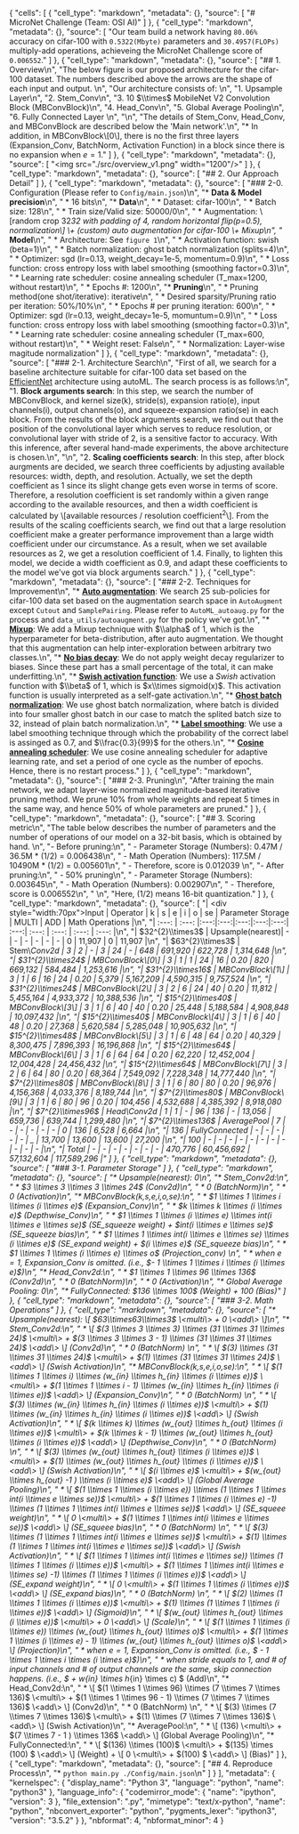 {
 "cells": [
  {
   "cell_type": "markdown",
   "metadata": {},
   "source": [
    "# MicroNet Challenge (Team: OSI AI)"
   ]
  },
  {
   "cell_type": "markdown",
   "metadata": {},
   "source": [
    "Our team build a network having `80.06%` accuracy on cifar-100 with `0.5322(Mbyte)` parameters and `30.4957(FLOPs)` multiply-add operations, achieveing the MicroNet Challenge score of `0.006552`."
   ]
  },
  {
   "cell_type": "markdown",
   "metadata": {},
   "source": [
    "## 1. Overview\n",
    "The below figure is our proposed architecture for the cifar-100 dataset. The numbers described above the arrows are the shape of each input and output.  \n",
    "Our architecture consists of:  \n",
    "1. Upsample Layer\n",
    "2. Stem_Conv\n",
    "3. 10 $\\times$ MobileNet V2 Convolution Block (MBConvBlock)\n",
    "4. Head_Conv\n",
    "5. Global Average Pooling\n",
    "6. Fully Connected Layer  \n",
    "\n",
    "The details of Stem_Conv, Head_Conv, and MBConvBlock are described below the 'Main network'.\n",
    "* In addition, in MBConvBlock\\[0\\], there is no the first three layers (Expansion_Conv, BatchNorm, Activation Function) in a block since there is no expansion when $e=1$."
   ]
  },
  {
   "cell_type": "markdown",
   "metadata": {},
   "source": [
    "<img src=\"./src/overview_v1.png\" width=\"1200\"/>"
   ]
  },
  {
   "cell_type": "markdown",
   "metadata": {},
   "source": [
    "## 2. Our Approach Detail"
   ]
  },
  {
   "cell_type": "markdown",
   "metadata": {},
   "source": [
    "### 2-0. Configuration (Please refer to `Config/main.json`)\n",
    "* <b>Data & Model precision</b>\n",
    "    * 16 bits\n",
    "* <b>Data</b>\n",
    "    * Dataset: cifar-100\n",
    "    * Batch size: 128\n",
    "    * Train size/Valid size: 50000/0\n",
    "    * Augmentation: \\[random crop 32*32 with padding of 4, random horizontal flip(p=0.5), normalization\\] \\+ (custom) auto augmentation for cifar-100 \\+ Mixup\n",
    "* <b>Model</b>\n",
    "    * Architecture: See `figure 1`\n",
    "    * Activation function: swish (beta=1)\n",
    "    * Batch normalization: ghost batch normalization (splits=4)\n",
    "    * Optimizer: sgd (lr=0.13, weight_decay=1e-5, momentum=0.9)\n",
    "    * Loss function: cross entropy loss with label smoothing (smoothing factor=0.3)\n",
    "    * Learning rate scheduler: cosine annealing scheduler (T_max=1200, without restart)\n",
    "    * Epochs #: 1200\n",
    "* <b>Pruning</b>\n",
    "    * Pruning method(one shot/iterative): iterative\n",
    "    * Desired sparsity/Pruning ratio per iteration: 50%/10%\n",
    "    * Epochs # per pruning iteration: 600\n",
    "    * Optimizer: sgd (lr=0.13, weight_decay=1e-5, momuntum=0.9)\n",
    "    * Loss function: cross entropy loss with label smoothing (smoothing factor=0.3)\n",
    "    * Learning rate scheduler: cosine annealing scheduler (T_max=600, without restart)\n",
    "    * Weight reset: False\n",
    "    * Normalization: Layer-wise magitude normalization"
   ]
  },
  {
   "cell_type": "markdown",
   "metadata": {},
   "source": [
    "### 2-1. Architecture Search\n",
    "First of all, we search for a baseline architecture suitable for cifar-100 data set based on the [EfficientNet](https://arxiv.org/pdf/1905.11946.pdf) architecture using autoML. The search process is as follows:\n",
    "1. <b>Block arguments search</b>: In this step, we search the number of MBConvBlock, and kernel size(k), stride(s), expansion ratio(e), input channels(i), output channels(o), and squeeze-expansion ratio(se) in each block. From the results of the block arguments search, we find out that the position of the convolutional layer which serves to reduce resolution, or convolutional layer with stride of 2, is a sensitive factor to accuracy. With this inference, after several hand-made experiments, the above architecture is chosen.\n",
    "\n",
    "2. <b>Scaling coefficients search</b>: In this step, after block aurgments are decided, we search three coefficients by adjusting available resources: width, depth, and resolution. Actually, we set the depth coefficient as 1 since its slight change gets even worse in terms of score. Therefore, a resolution coefficient is set randomly within a given range according to the available resources, and then a width coefficient is calculated by \\[available resources / resolution coefficient$^2$\\].  From the results of the scaling coefficients search, we find out that a large resolution coefficient make a greater performance improvement than a large width coefficient under our circumstance. As a result, when we set available resources as 2, we get a resolution coefficient of 1.4. Finally, to lighten this model, we decide a width coefficient as 0.9, and adapt these coefficients to the model we've got via block arguments search."
   ]
  },
  {
   "cell_type": "markdown",
   "metadata": {},
   "source": [
    "### 2-2. Techniques for Improvement\n",
    "* <b>[Auto augmentation](https://arxiv.org/pdf/1805.09501.pdf)</b>: We search 25 sub-policies for cifar-100 data set based on the augmentation search space in `AutoAugment` except `Cutout` and `SamplePairing`. Please refer to `AutoML_autoaug.py` for the process and `data_utils/autoaugment.py` for the policy we've got.\n",
    "* <b>[Mixup](https://arxiv.org/pdf/1710.09412.pdf)</b>: We add a Mixup technique with $\\alpha$ of 1, which is the hyperparameter for beta-distribution, after auto augmentation. We thought that this augmentation can help inter-exploration between arbitrary two classes.\n",
    "* <b>[No bias decay](https://arxiv.org/pdf/1812.01187.pdf)</b>: We do not apply weight decay regularizer to biases. Since these part has a small percentage of the total, it can make underfitting.\n",
    "* <b>[Swish activation function](https://arxiv.org/pdf/1710.05941.pdf)</b>: We use a <i>Swish</i> activation function with $\\beta$ of 1, which is $x\\times sigmoid(x)$. This activation function is usually interpreted as a self-gate activation.\n",
    "* <b>[Ghost batch normalization](https://arxiv.org/pdf/1705.08741.pdf)</b>: We use ghost batch normalization, where batch is divided into four smaller ghost batch in our case to match the splited batch size to 32, instead of plain batch normalization.\n",
    "* <b>[Label smoothing](https://arxiv.org/pdf/1512.00567.pdf)</b>: We use a label smoothing technique through which the probability of the correct label is assinged as 0.7, and $\\frac{0.3}{99}$ for the others.\n",
    "* <b>[Cosine annealing scheduler](https://arxiv.org/pdf/1608.03983.pdf)</b>: We use cosine annealing scheduler for adaptive learning rate, and set a period of one cycle as the number of epochs. Hence, there is no restart process."
   ]
  },
  {
   "cell_type": "markdown",
   "metadata": {},
   "source": [
    "### 2-3. Pruning\n",
    "After training the main network, we adapt layer-wise normalized magnitude-based iterative pruning method. We prune 10% from whole weights and repeat 5 times in the same way, and hence 50% of whole parameters are pruned."
   ]
  },
  {
   "cell_type": "markdown",
   "metadata": {},
   "source": [
    "## 3. Scoring metric\n",
    "The table below describes the number of parameters and the number of operations of our model on a 32-bit basis, which is obtained by hand. \n",
    "- Before pruning:\n",
    "    - Parameter Storage (Numbers): 0.47M / 36.5M * (1/2) = 0.006438\n",
    "    - Math Operation (Numbers): 117.5M / 10490M * (1/2) = 0.005601\n",
    "    - Therefore, score is 0.012039  \n",
    "- After pruning:\n",
    "    - 50% pruning\n",
    "    - Parameter Storage (Numbers): 0.003645\n",
    "    - Math Operation (Numbers): 0.002907\n",
    "    - Therefore, score is 0.006552\n",
    "    \n",
    "Here, (1/2) means 16-bit quantization."
   ]
  },
  {
   "cell_type": "markdown",
   "metadata": {},
   "source": [
    "| <div style=\"width:70px\">Input</div> | Operator         |  k  |  s  |  e  |  i  |  o  |  se  | Parameter Storage    | MULTI      |  ADD       | Math Operations |\n",
    "| :---:                               | :---:            |:---:|:---:|:---:|:---:|:---:| :---:| :---:                | :---:      | :---:      | :---:           |\n",
    "| $32^{2}\\times3$                     | Upsample(nearest)| -   | -   | -   | -   | -   | -    | 0                    | 11,907     | 0          | 11,907          |\n",
    "| $63^{2}\\times3$                     | Stem\\_Conv2d     | 3   | 2   | -   | 3   | 24  | -    | 648                  | 691,920    | 622,728    | 1,314,648       |\n",
    "| $31^{2}\\times24$                    | MBConvBlock\\[0\\] | 3   | 1   | 1   | 24  | 16  | 0.20 | 820                  | 669,132    | 584,484    | 1,253,616       |\n",
    "| $31^{2}\\times16$                    | MBConvBlock\\[1\\] | 3   | 1   | 6   | 16  | 24  | 0.20 | 5,379                | 5,167,209  | 4,590,315  | 9,757,524       |\n",
    "| $31^{2}\\times24$                    | MBConvBlock\\[2\\] | 3   | 2   | 6   | 24  | 40  | 0.20 | 11,812               | 5,455,164  | 4,933,372  | 10,388,536      |\n",
    "| $15^{2}\\times40$                    | MBConvBlock\\[3\\] | 3   | 1   | 6   | 40  | 40  | 0.20 | 25,448               | 5,188,584  | 4,908,848  | 10,097,432      |\n",
    "| $15^{2}\\times40$                    | MBConvBlock\\[4\\] | 3   | 1   | 6   | 40  | 48  | 0.20 | 27,368               | 5,620,584  | 5,285,048  | 10,905,632      |\n",
    "| $15^{2}\\times48$                    | MBConvBlock\\[5\\] | 3   | 1   | 6   | 48  | 64  | 0.20 | 40,329               | 8,300,475  | 7,896,393  | 16,196,868      |\n",
    "| $15^{2}\\times64$                    | MBConvBlock\\[6\\] | 3   | 1   | 6   | 64  | 64  | 0.20 | 62,220               | 12,452,004 | 12,004,428 | 24,456,432      |\n",
    "| $15^{2}\\times64$                    | MBConvBlock\\[7\\] | 3   | 2   | 6   | 64  | 80  | 0.20 | 68,364               | 7,549,092  | 7,228,348  | 14,777,440      |\n",
    "| $7^{2}\\times80$                     | MBConvBlock\\[8\\] | 3   | 1   | 6   | 80  | 80  | 0.20 | 96,976               | 4,156,368  | 4,033,376  | 8,189,744       |\n",
    "| $7^{2}\\times80$                     | MBConvBlock\\[9\\] | 3   | 1   | 6   | 80  | 96  | 0.20 | 104,456              | 4,532,688  | 4,385,392  | 8,918,080       |\n",
    "| $7^{2}\\times96$                     | Head\\_Conv2d     | 1   | 1   | -   | 96  | 136 | -    | 13,056               | 659,736    | 639,744    | 1,299,480       |\n",
    "| $7^{2}\\times136$                    | AveragePool      | 7   | -   | -   | -   | -   | -    | 0                    | 136        | 6,528      | 6,664           |\n",
    "| $136$                               | FullyConnected   | -   | -   | -   | -   | -   | _    | 13,700               | 13,600     | 13,600     | 27,200          |\n",
    "| $100$                               | -                | -   | -   | -   | -   | -   | -    | -                    | -          | -          | -               |\n",
    "| Total                               | -                | -   | -   | -   | -   | -   | -    | 470,776              | 60,456,692 | 57,132,604 | 117,589,296     |"
   ]
  },
  {
   "cell_type": "markdown",
   "metadata": {},
   "source": [
    "### 3-1. Parameter Storage"
   ]
  },
  {
   "cell_type": "markdown",
   "metadata": {},
   "source": [
    "* Upsample(nearest): $0$\n",
    "* Stem_Conv2d:\n",
    "    * $3 \\times 3 \\times 3 \\times 24$ (Conv2d)\n",
    "    * $0$ (BatchNorm)\n",
    "    * $0$ (Activation)\n",
    "* MBConvBlock(k,s,e,i,o,se):\n",
    "    * $1 \\times 1 \\times i \\times (i \\times e)$ (Expansion_Conv)\n",
    "    * $k \\times k \\times (i \\times e)$ (Depthwise_Conv)\n",
    "    * $1 \\times 1 \\times (i \\times e) \\times int(i \\times e \\times se)$ (SE_squeeze weight) + $int(i \\times e \\times se)$ (SE_squeeze bias)\n",
    "    * $1 \\times 1 \\times int(i \\times e \\times se) \\times (i \\times e)$ (SE_expand weight) + $(i \\times e)$ (SE_squeeze bias)\n",
    "    * $1 \\times 1 \\times (i \\times e) \\times o$ (Projection_conv) \n",
    "        * when $e=1$, Expansion_Conv is omitted. (i.e., $- 1 \\times 1 \\times i \\times (i \\times e)$)\n",
    "* Head_Conv2d:\n",
    "    * $1 \\times 1 \\times 96 \\times 136$ (Conv2d)\n",
    "    * $0$ (BatchNorm)\n",
    "    * $0$ (Activation)\n",
    "* Global Average Pooling: $0$\n",
    "* FullyConnected: $136 \\times 100$ (Weight) + $100$ (Bias)"
   ]
  },
  {
   "cell_type": "markdown",
   "metadata": {},
   "source": [
    "### 3-2. Math Operations"
   ]
  },
  {
   "cell_type": "markdown",
   "metadata": {},
   "source": [
    "* Upsample(nearest): \\[ $63\\times63\\times3$ \\<multi\\> + $0$ \\<add\\> \\]\n",
    "* Stem_Conv2d:\n",
    "    * \\[ $(3 \\times 3 \\times 3) \\times (31 \\times 31 \\times 24)$ \\<multi\\> + $(3 \\times 3 \\times 3 - 1) \\times (31 \\times 31 \\times 24)$ \\<add\\> \\] (Conv2d)\n",
    "    * $0$ (BatchNorm) \n",
    "    * \\[ $(3) \\times (31 \\times 31 \\times 24)$ \\<multi\\> + $(1) \\times (31 \\times 31 \\times 24)$ \\<add\\> \\] (Swish Activation)\n",
    "* MBConvBlock(k,s,e,i,o,se):\n",
    "    * \\[ $(1 \\times 1 \\times i) \\times (w_{in} \\times h_{in} \\times (i \\times e))$ \\<multi\\> + $(1 \\times 1 \\times i - 1) \\times (w_{in} \\times h_{in} \\times (i \\times e))$ \\<add\\> \\] (Expansion_Conv)\n",
    "    * $0$ (BatchNorm) \n",
    "    * \\[ $(3) \\times (w_{in} \\times h_{in} \\times (i \\times e))$ \\<multi\\> + $(1) \\times (w_{in} \\times h_{in} \\times (i \\times e))$ \\<add\\> \\] (Swish Activation)\n",
    "    * \\[ $(k \\times k) \\times (w_{out} \\times h_{out} \\times (i \\times e))$ \\<multi\\> + $(k \\times k - 1) \\times (w_{out} \\times h_{out} \\times (i \\times e))$ \\<add\\> \\] (Depthwise_Conv)\n",
    "    * $0$ (BatchNorm) \n",
    "    * \\[ $(3) \\times (w_{out} \\times h_{out} \\times (i \\times e))$ \\<multi\\> + $(1) \\times (w_{out} \\times h_{out} \\times (i \\times e))$ \\<add\\> \\] (Swish Activation)\n",
    "    * \\[ $(i \\times e)$ \\<multi\\> + $(w_{out} \\times h_{out} -1 ) \\times (i \\times e)$ \\<add\\> \\] (Global Average Pooling)\n",
    "    * \\[ $(1 \\times 1 \\times (i \\times e)) \\times (1 \\times 1 \\times int(i \\times e \\times se))$ \\<multi\\> + $(1 \\times 1 \\times (i \\times e) -1) \\times (1 \\times 1 \\times int(i \\times e \\times se))$ \\<add\\> \\] (SE_squeee weight)\n",
    "    * \\[ $0$ \\<multi\\> + $(1 \\times 1 \\times int(i \\times e \\times se))$ \\<add\\> \\] (SE_squeee bias)\n",
    "    * $0$ (BatchNorm) \n",
    "    * \\[ $(3) \\times (1 \\times 1 \\times int(i \\times e \\times se))$ \\<multi\\> + $(1) \\times (1 \\times 1 \\times int(i \\times e \\times se))$ \\<add\\> \\] (Swish Activation)\n",
    "    * \\[ $(1 \\times 1 \\times int(i \\times e \\times se)) \\times (1 \\times 1 \\times (i \\times e))$ \\<multi\\> + $(1 \\times 1 \\times int(i \\times e \\times se) -1) \\times (1 \\times 1 \\times (i \\times e))$ \\<add\\> \\] (SE_expand weight)\n",
    "    * \\[ $0$ \\<multi\\> + $(1 \\times 1 \\times (i \\times e))$ \\<add\\> \\] (SE_expand bias)\n",
    "    * $0$ (BatchNorm) \n",
    "    * \\[ $(2) \\times (1 \\times 1 \\times (i \\times e))$ \\<multi\\> + $(1) \\times (1 \\times 1 \\times (i \\times e))$ \\<add\\> \\] (Sigmoid)\n",
    "    * \\[ $(w_{out} \\times h_{out} \\times (i \\times e))$ \\<multi\\> + $0$ \\<add\\> \\] (Scale)\n",
    "    * \\[ $(1 \\times 1 \\times (i \\times e)) \\times (w_{out} \\times h_{out} \\times o)$ \\<multi\\> + $(1 \\times 1 \\times (i \\times e) - 1) \\times (w_{out} \\times h_{out} \\times o)$ \\<add\\> \\] (Projection)\n",
    "        * when $e=1$, Expansion_Conv is omitted. (i.e., $ - 1 \\times 1 \\times i \\times (i \\times e)$)\n",
    "        * when stride equals to 1, and # of input channels and # of output channels are the same, skip connection happens. (i.e., $ + w_{in} \\times h_{in} \\times c) $ (Add)\n",
    "* Head_Conv2d:\n",
    "    * \\[ $(1 \\times 1 \\times 96) \\times (7 \\times 7 \\times 136)$ \\<multi\\> + $(1 \\times 1 \\times 96 - 1) \\times (7 \\times 7 \\times 136)$ \\<add\\> \\] (Conv2d)\n",
    "    * $0$ (BatchNorm) \n",
    "    * \\[ $(3) \\times (7 \\times 7 \\times 136)$ \\<multi\\> + $(1) \\times (7 \\times 7 \\times 136)$ \\<add\\> \\] (Swish Activation)\n",
    "* AveragePool:\n",
    "    * \\[ $(136)$ \\<multi\\> + $(7 \\times 7 - 1 ) \\times 136$ \\<add\\> \\] (Global Average Pooling)\n",
    "* FullyConnected:\n",
    "    * \\[ $(136) \\times (100)$ \\<multi\\> + $(135) \\times (100) $ \\<add\\> \\] (Weight) + \\[ $0$ \\<multi\\> + $(100) $ \\<add\\> \\] (Bias)"
   ]
  },
  {
   "cell_type": "markdown",
   "metadata": {},
   "source": [
    "## 4. Reproduce Process\n",
    "* `python main.py ./Config/main.json`\n"
   ]
  }
 ],
 "metadata": {
  "kernelspec": {
   "display_name": "Python 3",
   "language": "python",
   "name": "python3"
  },
  "language_info": {
   "codemirror_mode": {
    "name": "ipython",
    "version": 3
   },
   "file_extension": ".py",
   "mimetype": "text/x-python",
   "name": "python",
   "nbconvert_exporter": "python",
   "pygments_lexer": "ipython3",
   "version": "3.5.2"
  }
 },
 "nbformat": 4,
 "nbformat_minor": 4
}
